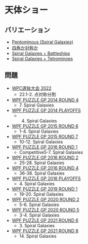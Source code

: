 # 天体ショー

## バリエーション
- [Pentominous (Spiral Galaxies)](pentominous-spiralgalaxies.md)
- [四角か対称か](shikaku-spiralgalaxies.md)
- [Spiral Galaxies + Battleships](spiralgalaxies-battleships.md)
- [Spiral Galaxies + Tetrominoes](spiralgalaxies-tetrominoes.md)

## 問題
- [WPC選抜大会 2022](../questions/jwpc2022.md)
	- 22.1-2. 点対称分割
- [WPF PUZZLE GP 2014 ROUND 4](../questions/wpfpgp2014-4.md)
	- 7\. Spiral Galaxies
- [WPF PUZZLE GP 2014 PLAYOFFS](../questions/wpfpgp2014-po.md)
	- 4. Spiral Galaxies
- [WPF PUZZLE GP 2015 ROUND 6](../questions/wpfpgp2015-6.md)
	- 1-4. Spiral Galaxies
- [WPF PUZZLE GP 2015 ROUND 7](../questions/wpfpgp2015-7.md)
	- 10-12. Spiral Galaxies
- [WPF PUZZLE GP 2016 ROUND 1](../questions/wpfpgp2016-1.md)
	- Competitive5-7. Spiral Galaxies
- [WPF PUZZLE GP 2016 ROUND 2](../questions/wpfpgp2016-2.md)
	- 25-28. Spiral Galaxies
- [WPF PUZZLE GP 2016 ROUND 4](../questions/wpfpgp2016-4.md)
	- 36-38. Spiral Galaxies
- [WPF PUZZLE GP 2016 PLAYOFFS](../questions/wpfpgp2016-po.md)
	- 4\. Spiral Galaxies
- [WPF PUZZLE GP 2019 ROUND 1](../questions/wpfpgp2019-1.md)
	- 19-20. Spiral Galaxies
- [WPF PUZZLE GP 2020 ROUND 2](../questions/wpfpgp2020-2.md)
	- 5-6. Spiral Galaxies
- [WPF PUZZLE GP 2020 ROUND 5](../questions/wpfpgp2020-5.md)
	- 3-4. Spiral Galaxies
- [WPF PUZZLE GP 2021 ROUND 6](../questions/wpfpgp2021-6.md)
	- 3\. Spiral Galaxies
- [WPF PUZZLE GP 2021 ROUND 8](../questions/wpfpgp2021-8.md)
	- 14\. Spiral Galaxies
